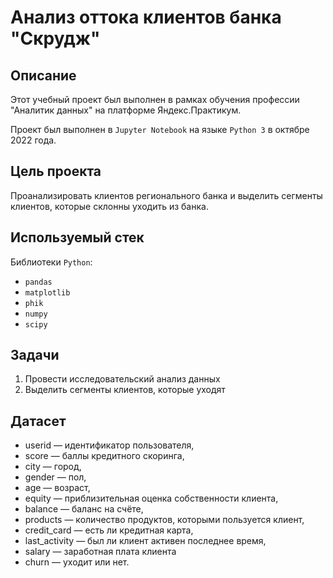 # Анализ оттока клиентов банка "Скрудж"

## Описание

Этот учебный проект был выполнен в рамках обучения профессии "Аналитик данных" на платформе Яндекс.Практикум.

Проект был выполнен в `Jupyter Notebook` на языке `Python 3` в октябре 2022 года.

## Цель проекта

Проанализировать клиентов регионального банка и выделить сегменты клиентов, которые склонны уходить из банка.

## Используемый стек

Библиотеки `Python`:
* `pandas`
* `matplotlib`
* `phik`
* `numpy`
* `scipy`


## Задачи

1. Провести исследовательский анализ данных
2. Выделить сегменты клиентов, которые уходят

## Датасет

- userid — идентификатор пользователя,
- score — баллы кредитного скоринга,
- city — город,
- gender — пол,
- age — возраст,
- equity — приблизительная оценка собственности клиента,
- balance — баланс на счёте,
- products — количество продуктов, которыми пользуется клиент,
- credit_card — есть ли кредитная карта,
- last_activity — был ли клиент активен последнее время,
- salary — заработная плата клиента
- churn — уходит или нет.
